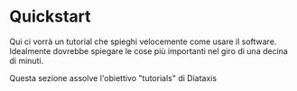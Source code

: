 # Quickstart

Qui ci vorrà un tutorial che spieghi velocemente come usare il software.
Idealmente dovrebbe spiegare le cose più importanti nel giro di una decina di minuti.

Questa sezione assolve l'obiettivo "tutorials" di Diataxis
